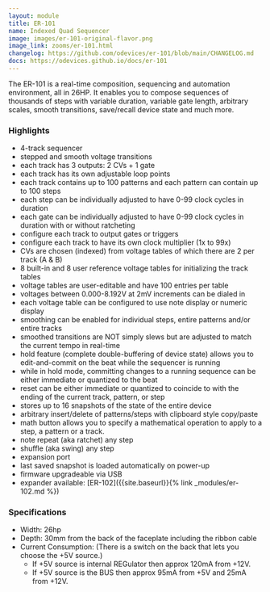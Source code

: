 ```yaml
---
layout: module
title: ER-101
name: Indexed Quad Sequencer
image: images/er-101-original-flavor.png
image_link: zooms/er-101.html
changelog: https://github.com/odevices/er-101/blob/main/CHANGELOG.md
docs: https://odevices.github.io/docs/er-101
---
```


The ER-101 is a real-time composition, sequencing and automation environment, all in 26HP. It enables you to compose sequences of thousands of steps with variable duration, variable gate length, arbitrary scales, smooth transitions, save/recall device state and much more. 

### Highlights
* 4-track sequencer
* stepped and smooth voltage transitions
* each track has 3 outputs: 2 CVs + 1 gate
* each track has its own adjustable loop points 
* each track contains up to 100 patterns  and each pattern can contain up to 100 steps
* each step can be individually adjusted to have 0-99 clock cycles in duration
* each gate can be individually adjusted to have 0-99 clock cycles in duration with or without ratcheting
* configure each track to output gates or triggers 
* configure each track to have its own clock multiplier (1x to 99x)
* CVs are chosen (indexed) from voltage tables of which there are 2 per track (A & B)
* 8 built-in and 8 user reference voltage tables for initializing the track tables
* voltage tables are user-editable and have 100 entries per table
* voltages between 0.000-8.192V at 2mV increments can be dialed in 
* each voltage table can be configured to use note display or numeric display
* smoothing can be enabled for individual steps, entire patterns and/or entire tracks 
* smoothed transitions are NOT simply slews but are adjusted to match the current tempo in real-time
* hold feature (complete double-buffering of device state) allows you to edit-and-commit on the beat while the sequencer is running 
* while in hold mode, committing changes to a running sequence can be either immediate or quantized to the beat
* reset can be either immediate or quantized to coincide to with the ending of the current track, pattern, or step
* stores up to 16 snapshots of the state of the entire device
* arbitrary insert/delete of patterns/steps with clipboard style copy/paste 
* math button allows you to specify a mathematical operation to apply to a step, a pattern or a track.
* note repeat (aka ratchet) any step
* shuffle (aka swing) any step
* expansion port 
* last saved snapshot is loaded automatically on power-up
* firmware upgradeable via USB
* expander available: [ER-102]({{site.baseurl}}{% link _modules/er-102.md %})

### Specifications
* Width: 26hp 
* Depth: 30mm from the back of the faceplate including the ribbon cable
* Current Consumption: 
(There is a switch on the back that lets you choose the +5V source.)
  * If +5V source is internal REGulator then approx 120mA from +12V.
  * If +5V source is the BUS then approx 95mA from +5V and 25mA from +12V.